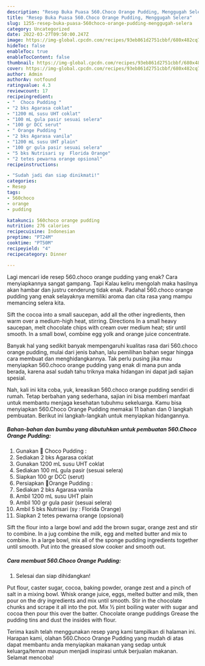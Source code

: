 ```yaml
---
description: "Resep Buka Puasa 560.Choco Orange Pudding, Menggugah Selera"
title: "Resep Buka Puasa 560.Choco Orange Pudding, Menggugah Selera"
slug: 1255-resep-buka-puasa-560choco-orange-pudding-menggugah-selera
category: Uncategorized
date: 2022-03-27T09:50:00.247Z
image: https://img-global.cpcdn.com/recipes/93eb861d2751cbbf/680x482cq70/560choco-orange-pudding-foto-resep-utama.jpg
hideToc: false
enableToc: true
enableTocContent: false
thumbnail: https://img-global.cpcdn.com/recipes/93eb861d2751cbbf/680x482cq70/560choco-orange-pudding-foto-resep-utama.jpg
cover: https://img-global.cpcdn.com/recipes/93eb861d2751cbbf/680x482cq70/560choco-orange-pudding-foto-resep-utama.jpg
author: Admin
authorAv: notfound
ratingvalue: 4.3
reviewcount: 17
recipeingredient:
- "  Choco Pudding "
- "2 bks Agarasa coklat"
- "1200 mL susu UHT coklat"
- "100 mL gula pasir sesuai selera"
- "100 gr DCC serut"
- " Orange Pudding "
- "2 bks Agarasa vanila"
- "1200 mL susu UHT plain"
- "100 gr gula pasir sesuai selera"
- "5 bks Nutrisari sy  Florida Orange"
- "2 tetes pewarna orange opsional"
recipeinstructions:

- "Sudah jadi dan siap dinikmati!"
categories:
- Resep
tags:
- 560choco
- orange
- pudding

katakunci: 560choco orange pudding 
nutrition: 276 calories
recipecuisine: Indonesian
preptime: "PT24M"
cooktime: "PT50M"
recipeyield: "4"
recipecategory: Dinner

---
```



Lagi mencari ide resep 560.choco orange pudding yang enak? Cara menyiapkannya sangat gampang. Tapi Kalau keliru mengolah maka hasilnya akan hambar dan justru cenderung tidak enak. Padahal 560.choco orange pudding yang enak selayaknya memiliki aroma dan cita rasa yang mampu memancing selera kita.


Sift the cocoa into a small saucepan, add all the other ingredients, then warm over a medium-high heat, stirring. Directions In a small heavy saucepan, melt chocolate chips with cream over medium heat; stir until smooth. In a small bowl, combine egg yolk and orange juice concentrate.

Banyak hal yang sedikit banyak mempengaruhi kualitas rasa dari 560.choco orange pudding, mulai dari jenis bahan, lalu pemilihan bahan segar hingga cara membuat dan menghidangkannya. Tak perlu pusing jika mau menyiapkan 560.choco orange pudding yang enak di mana pun anda berada, karena asal sudah tahu triknya maka hidangan ini dapat jadi sajian spesial.


Nah, kali ini kita coba, yuk, kreasikan 560.choco orange pudding sendiri di rumah. Tetap berbahan yang sederhana, sajian ini bisa memberi manfaat untuk membantu menjaga kesehatan tubuhmu sekeluarga. Kamu bisa menyiapkan 560.Choco Orange Pudding memakai 11 bahan dan 0 langkah pembuatan. Berikut ini langkah-langkah untuk menyiapkan hidangannya.

<!--inarticleads1-->

##### Bahan-bahan dan bumbu yang dibutuhkan untuk pembuatan 560.Choco Orange Pudding:

1. Gunakan  📌 Choco Pudding :
1. Sediakan 2 bks Agarasa coklat
1. Gunakan 1200 mL susu UHT coklat
1. Sediakan 100 mL gula pasir (sesuai selera)
1. Siapkan 100 gr DCC (serut)
1. Persiapkan  📌Orange Pudding :
1. Sediakan 2 bks Agarasa vanila
1. Ambil 1200 mL susu UHT plain
1. Ambil 100 gr gula pasir (sesuai selera)
1. Ambil 5 bks Nutrisari (sy : Florida Orange)
1. Siapkan 2 tetes pewarna orange (opsional)


Sift the flour into a large bowl and add the brown sugar, orange zest and stir to combine. In a jug combine the milk, egg and melted butter and mix to combine. In a large bowl, mix all of the sponge pudding ingredients together until smooth. Put into the greased slow cooker and smooth out. 

<!--inarticleads2-->

##### Cara membuat 560.Choco Orange Pudding:


1. Selesai dan siap dihidangkan!

Put flour, caster sugar, cocoa, baking powder, orange zest and a pinch of salt in a mixing bowl. Whisk orange juice, eggs, melted butter and milk, then pour on the dry ingredients and mix until smooth. Stir in the chocolate chunks and scrape it all into the pot. Mix ½ pint boiling water with sugar and cocoa then pour this over the batter. Chocolate orange puddings Grease the pudding tins and dust the insides with flour. 

Terima kasih telah menggunakan resep yang kami tampilkan di halaman ini. Harapan kami, olahan 560.Choco Orange Pudding yang mudah di atas dapat membantu anda menyiapkan makanan yang sedap untuk keluarga/teman maupun menjadi inspirasi untuk berjualan makanan. Selamat mencoba!
